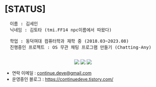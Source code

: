 # [STATUS]
<pre>
  이름 : 김세인
  닉네임 : 김토타 (tmi.FF14 npc이름에서 따왔다)
  
  학업 : 동덕여대 컴퓨터학과 재학 중 (2018.03~2023.08)
  진행중인 프로젝트 : OS 무관 채팅 프로그램 만들기 (Chatting-Any)
  
</pre>

<div align="center">
	<img src="https://img.shields.io/badge/Java-007396?style=flat&logo=Java&logoColor=white" />
	<img src="https://img.shields.io/badge/HTML5-E34F26?style=flat&logo=HTML5&logoColor=white" />
	<img src="https://img.shields.io/badge/CSS3-1572B6?style=flat&logo=CSS3&logoColor=white" />
</div>

- 연락 이메일 : continue.deve@gmail.com
- 운영중인 블로그 : https://continuedeve.tistory.com/

<!--
**kimtota/kimtota** is a ✨ _special_ ✨ repository because its `README.md` (this file) appears on your GitHub profile.

Here are some ideas to get you started:

- 🔭 I’m currently working on ...
- 🌱 I’m currently learning ...
- 👯 I’m looking to collaborate on ...
- 🤔 I’m looking for help with ...
- 💬 Ask me about ...
- 📫 How to reach me: ...
- 😄 Pronouns: ...
- ⚡ Fun fact: ...
-->
